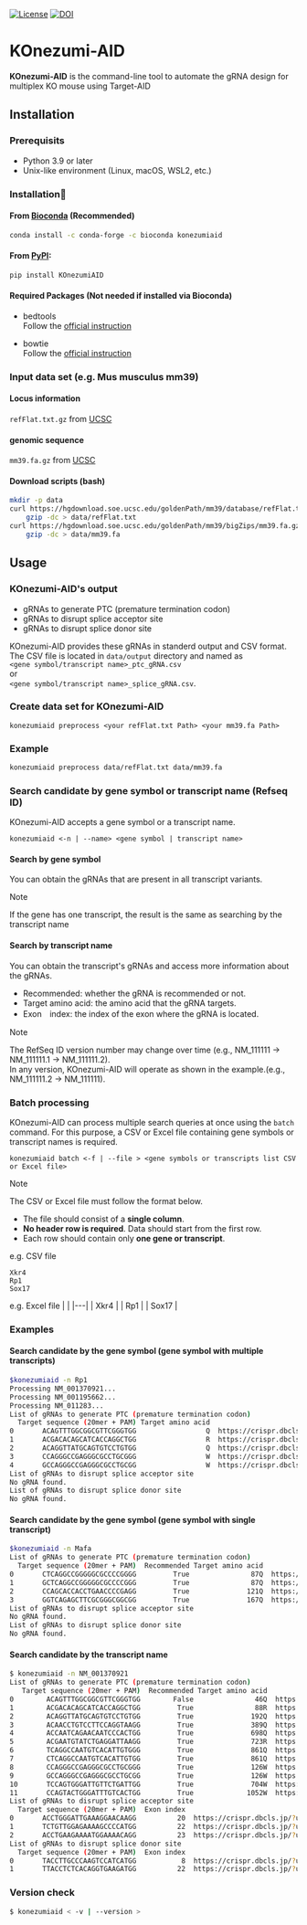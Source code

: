 [![License](https://img.shields.io/badge/License-MIT-9cf.svg)](https://choosealicense.com/licenses/mit/)
[![DOI](https://zenodo.org/badge/673151657.svg)](https://zenodo.org/badge/latestdoi/673151657)

# KOnezumi-AID  
**KOnezumi-AID** is the command-line tool to automate the gRNA design for multiplex KO mouse using Target-AID

## Installation
### Prerequisits
- Python 3.9 or later
- Unix-like environment (Linux, macOS, WSL2, etc.)

### Installation🔨
#### From [Bioconda](https://anaconda.org/bioconda/konezumiaid) (Recommended)  
```bash
conda install -c conda-forge -c bioconda konezumiaid
```

#### From [PyPI](https://libraries.io/pypi/KOnezumiAID):
```bash
pip install KOnezumiAID
```

#### Required Packages (Not needed if installed via Bioconda)
- bedtools  
Follow the [official instruction](https://bedtools.readthedocs.io/en/latest/content/installation.html)

- bowtie  
Follow the [official instruction](https://bowtie-bio.sourceforge.net/manual.shtml#:~:text=is%20future%20work.-,Obtaining%20Bowtie,-You%20may%20download)


### Input data set (e.g. Mus musculus mm39)
#### Locus information
`refFlat.txt.gz` from [UCSC](
https://hgdownload.soe.ucsc.edu/goldenPath/mm39/database/
)

#### genomic sequence
`mm39.fa.gz` from [UCSC](
https://hgdownload.soe.ucsc.edu/goldenPath/mm39/bigZips/
)

#### Download scripts (bash)

```bash
mkdir -p data
curl https://hgdownload.soe.ucsc.edu/goldenPath/mm39/database/refFlat.txt.gz |
    gzip -dc > data/refFlat.txt
curl https://hgdownload.soe.ucsc.edu/goldenPath/mm39/bigZips/mm39.fa.gz |
    gzip -dc > data/mm39.fa
```



## Usage
### KOnezumi-AID's output   
- gRNAs to generate PTC (premature termination codon)
- gRNAs to disrupt splice acceptor site
- gRNAs to disrupt splice donor site

KOnezumi-AID provides these gRNAs in standerd output and CSV format.   
The CSV file is located in `data/output` directory and named as  
`<gene symbol/transcript name>_ptc_gRNA.csv`  
or  
`<gene symbol/transcript name>_splice_gRNA.csv`.

### Create data set for KOnezumi-AID

```text
konezumiaid preprocess <your refFlat.txt Path> <your mm39.fa Path>
```

### Example

```bash
konezumiaid preprocess data/refFlat.txt data/mm39.fa
```

### Search candidate by gene symbol or transcript name (Refseq ID)

KOnezumi-AID accepts a gene symbol or a transcript name.  
```text
konezumiaid <-n | --name> <gene symbol | transcript name>
```

#### Search by gene symbol
You can obtain the gRNAs that are present in all transcript variants.  
> [!NOTE]  
> If the gene has one transcript, the result is the same as searching by the transcript name

#### Search by transcript name
You can obtain the transcript's gRNAs and access more information about the gRNAs.  
- Recommended: whether the gRNA is recommended or not.
- Target amino acid: the amino acid that the gRNA targets.
- Exon　index: the index of the exon where the gRNA is located.

> [!NOTE]
> The RefSeq ID version number may change over time  (e.g., NM_111111 -> NM_111111.1 -> NM_111111.2).  
> In any version, KOnezumi-AID will operate as shown in the example.(e.g., NM_111111.2 -> NM_111111).

### Batch processing
KOnezumi-AID can process multiple search queries at once using the `batch` command. 
For this purpose, a CSV or Excel file containing gene symbols or transcript names is required.

```text
konezumiaid batch <-f | --file > <gene symbols or transcripts list CSV or Excel file>
```

> [!NOTE]
> The CSV or Excel file must follow the format below.
> - The file should consist of a **single column**.
> - **No header row is required**. Data should start from the first row.
> - Each row should contain only **one gene or transcript**.
>
> e.g. CSV file
> ```text
>Xkr4
>Rp1
>Sox17
>```
> e.g. Excel file
> |  |
> |---|
> | Xkr4 |
> | Rp1 |
> | Sox17 |

### Examples
#### Search candidate by the gene symbol (gene symbol with multiple transcripts)
```bash
$konezumiaid -n Rp1     
Processing NM_001370921...
Processing NM_001195662...
Processing NM_011283...
List of gRNAs to generate PTC (premature termination codon)
  Target sequence (20mer + PAM) Target amino acid                                                      link to CRISPRdirect
0       ACAGTTTGGCGGCGTTCGGGTGG                 Q  https://crispr.dbcls.jp/?userseq=ACAGTTTGGCGGCGTTCGGGTGG&pam=NGG&db=mm39
1       ACGACACAGCATCACCAGGCTGG                 R  https://crispr.dbcls.jp/?userseq=ACGACACAGCATCACCAGGCTGG&pam=NGG&db=mm39
2       ACAGGTTATGCAGTGTCCTGTGG                 Q  https://crispr.dbcls.jp/?userseq=ACAGGTTATGCAGTGTCCTGTGG&pam=NGG&db=mm39
3       CCAGGGCCGAGGGCGCCTGCGGG                 W  https://crispr.dbcls.jp/?userseq=CCAGGGCCGAGGGCGCCTGCGGG&pam=NGG&db=mm39
4       GCCAGGGCCGAGGGCGCCTGCGG                 W  https://crispr.dbcls.jp/?userseq=GCCAGGGCCGAGGGCGCCTGCGG&pam=NGG&db=mm39
List of gRNAs to disrupt splice acceptor site
No gRNA found.
List of gRNAs to disrupt splice donor site
No gRNA found.
```
#### Search candidate by the gene symbol (gene symbol with single transcript)  
```bash
$konezumiaid -n Mafa    
List of gRNAs to generate PTC (premature termination codon)
  Target sequence (20mer + PAM)  Recommended Target amino acid                                                      link to CRISPRdirect
0       CTCAGGCCGGGGGCGCCCCGGGG         True               87Q  https://crispr.dbcls.jp/?userseq=CTCAGGCCGGGGGCGCCCCGGGG&pam=NGG&db=mm39
1       GCTCAGGCCGGGGGCGCCCCGGG         True               87Q  https://crispr.dbcls.jp/?userseq=GCTCAGGCCGGGGGCGCCCCGGG&pam=NGG&db=mm39
2       CCAGCACCACCTGAACCCCGAGG         True              121Q  https://crispr.dbcls.jp/?userseq=CCAGCACCACCTGAACCCCGAGG&pam=NGG&db=mm39
3       GGTCAGAGCTTCGCGGGCGGCGG         True              167Q  https://crispr.dbcls.jp/?userseq=GGTCAGAGCTTCGCGGGCGGCGG&pam=NGG&db=mm39
List of gRNAs to disrupt splice acceptor site
No gRNA found.
List of gRNAs to disrupt splice donor site
No gRNA found.
```

#### Search candidate by the transcript name  
```bash
$ konezumiaid -n NM_001370921
List of gRNAs to generate PTC (premature termination codon)
   Target sequence (20mer + PAM)  Recommended Target amino acid                                                      link to CRISPRdirect
0        ACAGTTTGGCGGCGTTCGGGTGG        False               46Q  https://crispr.dbcls.jp/?userseq=ACAGTTTGGCGGCGTTCGGGTGG&pam=NGG&db=mm39
1        ACGACACAGCATCACCAGGCTGG         True               88R  https://crispr.dbcls.jp/?userseq=ACGACACAGCATCACCAGGCTGG&pam=NGG&db=mm39
2        ACAGGTTATGCAGTGTCCTGTGG         True              192Q  https://crispr.dbcls.jp/?userseq=ACAGGTTATGCAGTGTCCTGTGG&pam=NGG&db=mm39
3        ACAACCTGTCCTTCCAGGTAAGG         True              389Q  https://crispr.dbcls.jp/?userseq=ACAACCTGTCCTTCCAGGTAAGG&pam=NGG&db=mm39
4        ACCAATCAGAACAATCCCACTGG         True              698Q  https://crispr.dbcls.jp/?userseq=ACCAATCAGAACAATCCCACTGG&pam=NGG&db=mm39
5        ACGAATGTATCTGAGGATTAAGG         True              723R  https://crispr.dbcls.jp/?userseq=ACGAATGTATCTGAGGATTAAGG&pam=NGG&db=mm39
6        TCAGGCCAATGTCACATTGTGGG         True              861Q  https://crispr.dbcls.jp/?userseq=TCAGGCCAATGTCACATTGTGGG&pam=NGG&db=mm39
7        CTCAGGCCAATGTCACATTGTGG         True              861Q  https://crispr.dbcls.jp/?userseq=CTCAGGCCAATGTCACATTGTGG&pam=NGG&db=mm39
8        CCAGGGCCGAGGGCGCCTGCGGG         True              126W  https://crispr.dbcls.jp/?userseq=CCAGGGCCGAGGGCGCCTGCGGG&pam=NGG&db=mm39
9        GCCAGGGCCGAGGGCGCCTGCGG         True              126W  https://crispr.dbcls.jp/?userseq=GCCAGGGCCGAGGGCGCCTGCGG&pam=NGG&db=mm39
10       TCCAGTGGGATTGTTCTGATTGG         True              704W  https://crispr.dbcls.jp/?userseq=TCCAGTGGGATTGTTCTGATTGG&pam=NGG&db=mm39
11       CCAGTACTGGGATTTGTCACTGG         True             1052W  https://crispr.dbcls.jp/?userseq=CCAGTACTGGGATTTGTCACTGG&pam=NGG&db=mm39
List of gRNAs to disrupt splice acceptor site
  Target sequence (20mer + PAM)  Exon index                                                      link to CRISPRdirect
0       ACCTGGGATTGAAAGGAACAAGG          20  https://crispr.dbcls.jp/?userseq=ACCTGGGATTGAAAGGAACAAGG&pam=NGG&db=mm39
1       TCTGTTGGAGAAAAGCCCCATGG          22  https://crispr.dbcls.jp/?userseq=TCTGTTGGAGAAAAGCCCCATGG&pam=NGG&db=mm39
2       ACCTGAAGAAAATGGAAAACAGG          23  https://crispr.dbcls.jp/?userseq=ACCTGAAGAAAATGGAAAACAGG&pam=NGG&db=mm39
List of gRNAs to disrupt splice donor site
  Target sequence (20mer + PAM)  Exon index                                                      link to CRISPRdirect
0       TACCTTGCCCAAGTCCATCATGG           8  https://crispr.dbcls.jp/?userseq=TACCTTGCCCAAGTCCATCATGG&pam=NGG&db=mm39
1       TTACCTCTCACAGGTGAAGATGG          22  https://crispr.dbcls.jp/?userseq=TTACCTCTCACAGGTGAAGATGG&pam=NGG&db=mm39
```

### Version check
```bash
$ konezumiaid < -v | --version >
```
